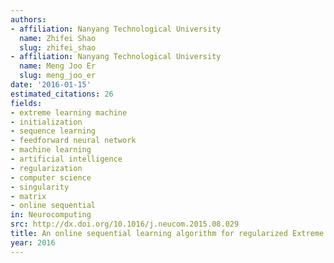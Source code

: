 ```yaml
---
authors:
- affiliation: Nanyang Technological University
  name: Zhifei Shao
  slug: zhifei_shao
- affiliation: Nanyang Technological University
  name: Meng Joo Er
  slug: meng_joo_er
date: '2016-01-15'
estimated_citations: 26
fields:
- extreme learning machine
- initialization
- sequence learning
- feedforward neural network
- machine learning
- artificial intelligence
- regularization
- computer science
- singularity
- matrix
- online sequential
in: Neurocomputing
src: http://dx.doi.org/10.1016/j.neucom.2015.08.029
title: An online sequential learning algorithm for regularized Extreme Learning Machine
year: 2016
---
```

